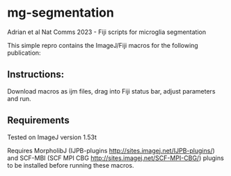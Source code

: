 # mg-segmentation
Adrian et al Nat Comms 2023 - Fiji scripts for microglia segmentation

This simple repro contains the ImageJ/Fiji macros for the following publication:


## Instructions:
Download macros as ijm files, drag into Fiji status bar, adjust parameters and run.

## Requirements

Tested on ImageJ version 1.53t

Requires MorpholibJ (IJPB-plugins http://sites.imagej.net/IJPB-plugins/) and SCF-MBI (SCF MPI CBG	http://sites.imagej.net/SCF-MPI-CBG/) plugins to be installed before running these macros.
